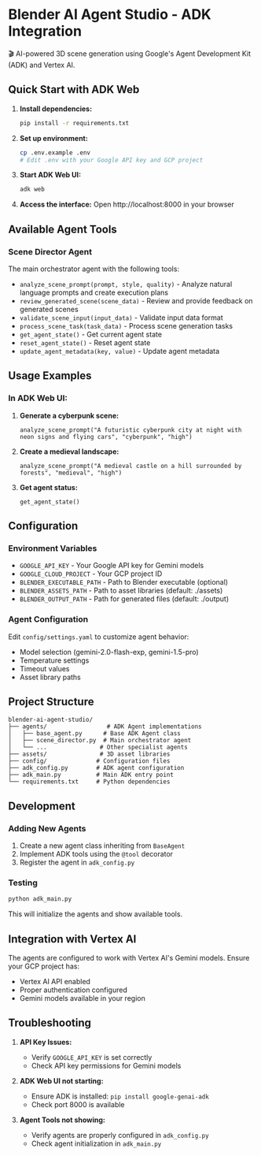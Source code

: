 # Blender AI Agent Studio - ADK Integration

🎬 AI-powered 3D scene generation using Google's Agent Development Kit (ADK) and Vertex AI.

## Quick Start with ADK Web

1. **Install dependencies:**
   ```bash
   pip install -r requirements.txt
   ```

2. **Set up environment:**
   ```bash
   cp .env.example .env
   # Edit .env with your Google API key and GCP project
   ```

3. **Start ADK Web UI:**
   ```bash
   adk web
   ```

4. **Access the interface:**
   Open http://localhost:8000 in your browser

## Available Agent Tools

### Scene Director Agent
The main orchestrator agent with the following tools:

- `analyze_scene_prompt(prompt, style, quality)` - Analyze natural language prompts and create execution plans
- `review_generated_scene(scene_data)` - Review and provide feedback on generated scenes  
- `validate_scene_input(input_data)` - Validate input data format
- `process_scene_task(task_data)` - Process scene generation tasks
- `get_agent_state()` - Get current agent state
- `reset_agent_state()` - Reset agent state
- `update_agent_metadata(key, value)` - Update agent metadata

## Usage Examples

### In ADK Web UI:

1. **Generate a cyberpunk scene:**
   ```
   analyze_scene_prompt("A futuristic cyberpunk city at night with neon signs and flying cars", "cyberpunk", "high")
   ```

2. **Create a medieval landscape:**
   ```
   analyze_scene_prompt("A medieval castle on a hill surrounded by forests", "medieval", "high")
   ```

3. **Get agent status:**
   ```
   get_agent_state()
   ```

## Configuration

### Environment Variables
- `GOOGLE_API_KEY` - Your Google API key for Gemini models
- `GOOGLE_CLOUD_PROJECT` - Your GCP project ID
- `BLENDER_EXECUTABLE_PATH` - Path to Blender executable (optional)
- `BLENDER_ASSETS_PATH` - Path to asset libraries (default: ./assets)
- `BLENDER_OUTPUT_PATH` - Path for generated files (default: ./output)

### Agent Configuration
Edit `config/settings.yaml` to customize agent behavior:
- Model selection (gemini-2.0-flash-exp, gemini-1.5-pro)
- Temperature settings
- Timeout values
- Asset library paths

## Project Structure

```
blender-ai-agent-studio/
├── agents/                 # ADK Agent implementations
│   ├── base_agent.py      # Base ADK Agent class
│   ├── scene_director.py  # Main orchestrator agent
│   └── ...               # Other specialist agents
├── assets/               # 3D asset libraries
├── config/              # Configuration files
├── adk_config.py        # ADK agent configuration
├── adk_main.py          # Main ADK entry point
└── requirements.txt     # Python dependencies
```

## Development

### Adding New Agents
1. Create a new agent class inheriting from `BaseAgent`
2. Implement ADK tools using the `@tool` decorator
3. Register the agent in `adk_config.py`

### Testing
```bash
python adk_main.py
```

This will initialize the agents and show available tools.

## Integration with Vertex AI

The agents are configured to work with Vertex AI's Gemini models. Ensure your GCP project has:
- Vertex AI API enabled
- Proper authentication configured
- Gemini models available in your region

## Troubleshooting

1. **API Key Issues:**
   - Verify `GOOGLE_API_KEY` is set correctly
   - Check API key permissions for Gemini models

2. **ADK Web UI not starting:**
   - Ensure ADK is installed: `pip install google-genai-adk`
   - Check port 8000 is available

3. **Agent Tools not showing:**
   - Verify agents are properly configured in `adk_config.py`
   - Check agent initialization in `adk_main.py`